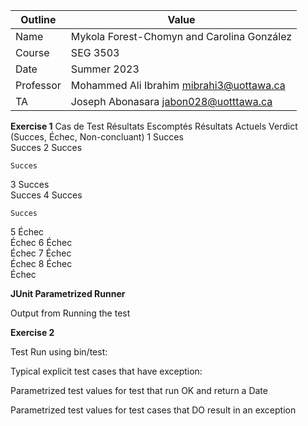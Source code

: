 | Outline | Value |
| --- | ---- |
| Name | Mykola Forest-Chomyn and Carolina González |
| Course | SEG 3503 |
| Date | Summer 2023 |
| Professor | Mohammed Ali Ibrahim mibrahi3@uottawa.ca|
| TA | Joseph Abonasara jabon028@uotttawa.ca  |

**Exercise 1**
Cas de Test 	Résultats Escomptés	Résultats Actuels	Verdict (Succes, Échec, Non-concluant) 
1	Succes	
Succes
2	Succes	 

















	Succes
3	Succes	 
Succes
4	Succes	 
















	Succes
5	Échec	 
Échec
6	Échec	 
Échec
7	Échec	 
Échec
8	Échec	 
Échec


**JUnit Parametrized Runner**

Output from Running the test

**Exercise 2**

Test Run using bin/test:

Typical explicit test cases that have exception:

Parametrized test values for test that run OK and return a Date

Parametrized test values for test cases that DO result in an exception
